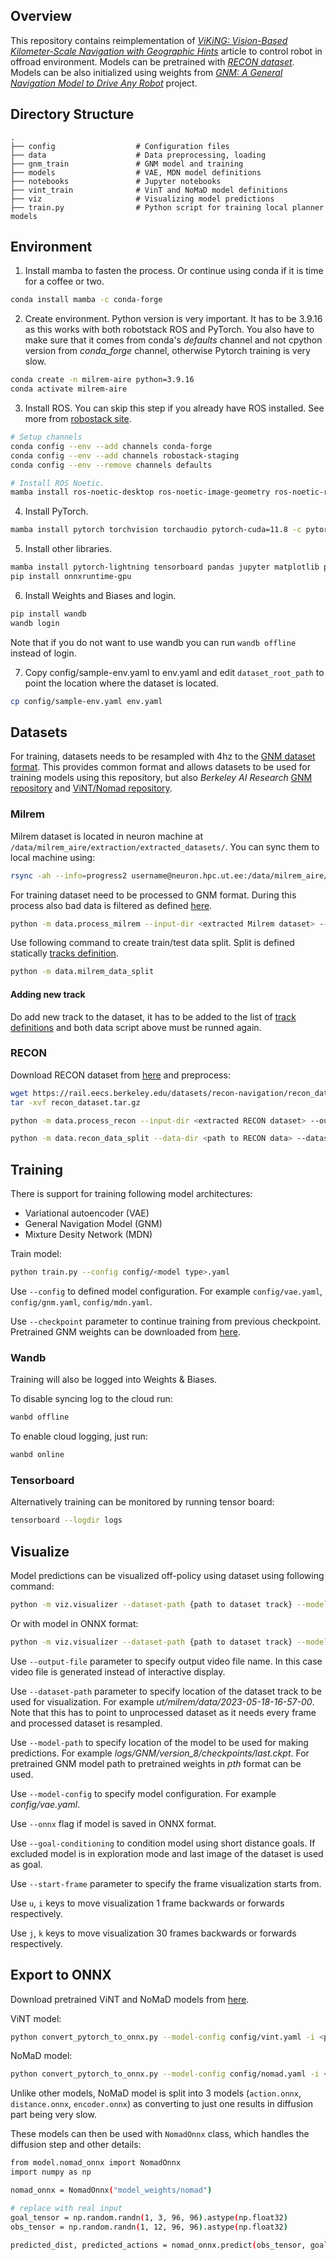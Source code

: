 ## Overview

This repository contains reimplementation of [_ViKiNG: Vision-Based Kilometer-Scale Navigation with Geographic Hints_](https://sites.google.com/view/viking-release) 
article to control robot in offroad environment. Models can be pretrained with [_RECON dataset_](https://sites.google.com/view/recon-robot/home). 
Models can be also initialized using weights from [_GNM: A General Navigation Model to Drive Any Robot_](https://sites.google.com/view/drive-any-robot) project.

Directory Structure
------
    .
    ├── config                  # Configuration files
    ├── data                    # Data preprocessing, loading
    ├── gnm_train               # GNM model and training
    ├── models                  # VAE, MDN model definitions
    ├── notebooks               # Jupyter notebooks 
    ├── vint_train              # VinT and NoMaD model definitions  
    ├── viz                     # Visualizing model predictions  
    ├── train.py                # Python script for training local planner models 

## Environment

1. Install mamba to fasten the process. Or continue using conda if it is time for a coffee or two.

```bash
conda install mamba -c conda-forge
```

2. Create environment. Python version is very important. It has to be 3.9.16 as this works with both robotstack ROS and PyTorch.
You also have to make sure that it comes from conda's _defaults_ channel and not cpython version from _conda_forge_ channel,
otherwise Pytorch training is very slow.

```bash
conda create -n milrem-aire python=3.9.16
conda activate milrem-aire
```

3. Install ROS. You can skip this step if you already have ROS installed. See more from [robostack site](https://robostack.github.io/GettingStarted.html).

```bash
# Setup channels
conda config --env --add channels conda-forge
conda config --env --add channels robostack-staging
conda config --env --remove channels defaults

# Install ROS Noetic.
mamba install ros-noetic-desktop ros-noetic-image-geometry ros-noetic-ros-numpy numpy=1.23
```

4. Install PyTorch.
```bash
mamba install pytorch torchvision torchaudio pytorch-cuda=11.8 -c pytorch -c nvidia
```

5. Install other libraries.
```bash
mamba install pytorch-lightning tensorboard pandas jupyter matplotlib pytransform3d transformations h5py utm onnx opencv -c conda-forge
pip install onnxruntime-gpu
```

6. Install Weights and Biases and login.

```bash
pip install wandb
wandb login
```

Note that if you do not want to use wandb you can run `wandb offline` instead of login.

7. Copy config/sample-env.yaml to env.yaml and edit `dataset_root_path` to point the location where the dataset is located.
```bash
cp config/sample-env.yaml env.yaml
```

## Datasets

For training, datasets needs to be resampled with 4hz to the [GNM dataset format](https://github.com/robodhruv/drive-any-robot#data-processing). This provides common format and allows 
datasets to be used for training models using this repository, but also _Berkeley AI Research_ [GNM repository](https://github.com/PrieureDeSion/drive-any-robot) and
[ViNT/Nomad repository](https://github.com/robodhruv/visualnav-transformer).

### Milrem

Milrem dataset is located in neuron machine at `/data/milrem_aire/extraction/extracted_datasets/`. You can sync them to local machine using:
```bash
rsync -ah --info=progress2 username@neuron.hpc.ut.ee:/data/milrem_aire/extraction/extracted_datasets/ .
```

For training dataset need to be processed to GNM format. During this process also bad data is filtered as defined [here](data/milrem_tracks.py).

```bash
python -m data.process_milrem --input-dir <extracted Milrem dataset> --output-dir <target directory>
```

Use following command to create train/test data split. Split is defined statically [tracks definition](data/milrem_tracks.py).

```bash
python -m data.milrem_data_split
```

#### Adding new track

Do add new track to the dataset, it has to be added to the list of [track definitions](data/milrem_tracks.py) and 
both data script above must be runned again.

### RECON

Download RECON dataset from [here](https://rail.eecs.berkeley.edu/datasets/recon-navigation/recon_dataset.tar.gz) and preprocess:

```bash
wget https://rail.eecs.berkeley.edu/datasets/recon-navigation/recon_dataset.tar.gz
tar -xvf recon_dataset.tar.gz

python -m data.process_recon --input-dir <extracted RECON dataset> --output-dir <target directory>
```

```bash
python -m data.recon_data_split --data-dir <path to RECON data> --dataset-name recon
```

## Training

There is support for training following model architectures:

- Variational autoencoder (VAE)
- General Navigation Model (GNM)
- Mixture Desity Network (MDN)

Train model:
```bash
python train.py --config config/<model type>.yaml
```

Use `--config` to defined model configuration. For example `config/vae.yaml`, `config/gnm.yaml`, `config/mdn.yaml`.

Use `--checkpoint` parameter to continue training from previous checkpoint. Pretrained GNM weights can be downloaded 
from [here](https://drive.google.com/drive/folders/1np7D0Ak7x10IoQn9h0qxn8eoxJQiw8Dr).

### Wandb

Training will also be logged into Weights & Biases.

To disable syncing log to the cloud run:
```bash
wanbd offline
```

To enable cloud logging, just run:
```bash
wanbd online
```

### Tensorboard

Alternatively training can be monitored by running tensor board:
```bash
tensorboard --logdir logs
```

## Visualize

Model predictions can be visualized off-policy using dataset using following command:
```bash
python -m viz.visualizer --dataset-path {path to dataset track} --model-path {path to model checkpoint} --model-config config/vae.yaml
```

Or with model in ONNX format:
```bash
python -m viz.visualizer --dataset-path {path to dataset track} --model-path {path to ONNX model} --onnx --model-config config/vae.yaml
```

Use `--output-file` parameter to specify output video file name. In this case video file is generated instead of interactive display.

Use `--dataset-path` parameter to specify location of the dataset track to be used for visualization. 
For example _ut/milrem/data/2023-05-18-16-57-00_. Note that this has to point to unprocessed dataset as it needs every
frame and processed dataset is resampled.

Use `--model-path` to specify location of the model to be used for making predictions. 
For example _logs/GNM/version_8/checkpoints/last.ckpt_. For pretrained GNM model path to pretrained weights in _pth_ format can be used.

Use `--model-config` to specify model configuration. For example _config/vae.yaml_.

Use `--onnx` flag if model is saved in ONNX format.

Use `--goal-conditioning` to condition model using short distance goals. If excluded model is in exploration mode and
last image of the dataset is used as goal.

Use `--start-frame` parameter to specify the frame visualization starts from.

Use `u`, `i` keys to move visualization 1 frame backwards or forwards respectively.

Use `j`, `k` keys to move visualization 30 frames backwards or forwards respectively.

## Export to ONNX

Download pretrained ViNT and NoMaD models from [here](https://drive.google.com/drive/folders/1a9yWR2iooXFAqjQHetz263--4_2FFggg).

ViNT model:
```bash
python convert_pytorch_to_onnx.py --model-config config/vint.yaml -i <path to vint.pth> -o <output file name>
```

NoMaD model:
```bash
python convert_pytorch_to_onnx.py --model-config config/nomad.yaml -i <path to nomad.pth> -o <output folder>
```
Unlike other models, NoMaD model is split into 3 models (`action.onnx`, `distance.onnx`, `encoder.onnx`) as converting
to just one results in diffusion part being very slow.

These models can then be used with `NomadOnnx` class, which handles the diffusion step and other details:
```bash
from model.nomad_onnx import NomadOnnx
import numpy as np

nomad_onnx = NomadOnnx("model_weights/nomad")

# replace with real input
goal_tensor = np.random.randn(1, 3, 96, 96).astype(np.float32)
obs_tensor = np.random.randn(1, 12, 96, 96).astype(np.float32)

predicted_dist, predicted_actions = nomad_onnx.predict(obs_tensor, goal_tensor)
```